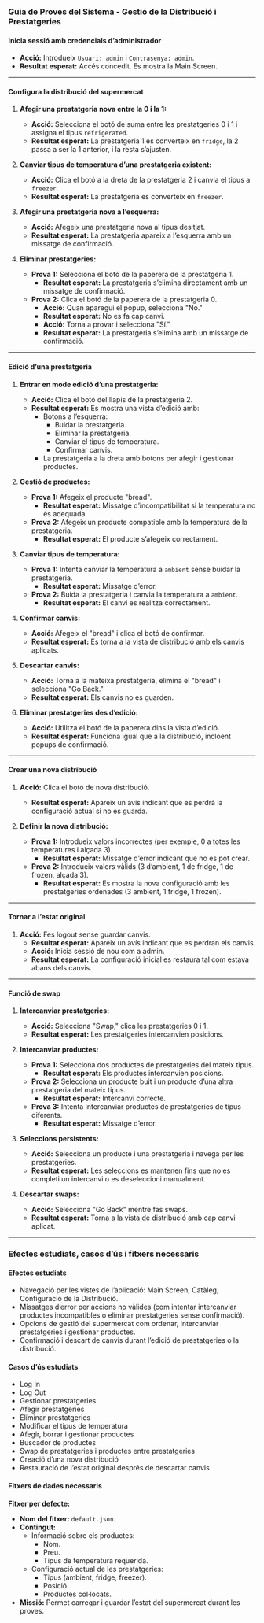 ### Guia de Proves del Sistema - Gestió de la Distribució i Prestatgeries

#### Inicia sessió amb credencials d’administrador

- **Acció:** Introdueix `Usuari: admin` i `Contrasenya: admin`.
- **Resultat esperat:** Accés concedit. Es mostra la Main Screen.

---

#### Configura la distribució del supermercat

1. **Afegir una prestatgeria nova entre la 0 i la 1:**
    - **Acció:** Selecciona el botó de suma entre les prestatgeries 0 i 1 i assigna el tipus `refrigerated`.
    - **Resultat esperat:** La prestatgeria 1 es converteix en `fridge`, la 2 passa a ser la 1 anterior, i la resta s’ajusten.

2. **Canviar tipus de temperatura d’una prestatgeria existent:**
    - **Acció:** Clica el botó a la dreta de la prestatgeria 2 i canvia el tipus a `freezer`.
    - **Resultat esperat:** La prestatgeria es converteix en `freezer`.

3. **Afegir una prestatgeria nova a l’esquerra:**
    - **Acció:** Afegeix una prestatgeria nova al tipus desitjat.
    - **Resultat esperat:** La prestatgeria apareix a l’esquerra amb un missatge de confirmació.

4. **Eliminar prestatgeries:**
    - **Prova 1:** Selecciona el botó de la paperera de la prestatgeria 1.
        - **Resultat esperat:** La prestatgeria s’elimina directament amb un missatge de confirmació.
    - **Prova 2:** Clica el botó de la paperera de la prestatgeria 0.
        - **Acció:** Quan aparegui el popup, selecciona "No."
        - **Resultat esperat:** No es fa cap canvi.
        - **Acció:** Torna a provar i selecciona "Sí."
        - **Resultat esperat:** La prestatgeria s’elimina amb un missatge de confirmació.

---

#### Edició d’una prestatgeria

1. **Entrar en mode edició d’una prestatgeria:**
    - **Acció:** Clica el botó del llapis de la prestatgeria 2.
    - **Resultat esperat:** Es mostra una vista d’edició amb:
        - Botons a l’esquerra:
            - Buidar la prestatgeria.
            - Eliminar la prestatgeria.
            - Canviar el tipus de temperatura.
            - Confirmar canvis.
        - La prestatgeria a la dreta amb botons per afegir i gestionar productes.

2. **Gestió de productes:**
    - **Prova 1:** Afegeix el producte "bread".
        - **Resultat esperat:** Missatge d’incompatibilitat si la temperatura no és adequada.
    - **Prova 2:** Afegeix un producte compatible amb la temperatura de la prestatgeria.
        - **Resultat esperat:** El producte s’afegeix correctament.

3. **Canviar tipus de temperatura:**
    - **Prova 1:** Intenta canviar la temperatura a `ambient` sense buidar la prestatgeria.
        - **Resultat esperat:** Missatge d’error.
    - **Prova 2:** Buida la prestatgeria i canvia la temperatura a `ambient`.
        - **Resultat esperat:** El canvi es realitza correctament.

4. **Confirmar canvis:**
    - **Acció:** Afegeix el "bread" i clica el botó de confirmar.
    - **Resultat esperat:** Es torna a la vista de distribució amb els canvis aplicats.

5. **Descartar canvis:**
    - **Acció:** Torna a la mateixa prestatgeria, elimina el "bread" i selecciona "Go Back."
    - **Resultat esperat:** Els canvis no es guarden.

6. **Eliminar prestatgeries des d’edició:**
    - **Acció:** Utilitza el botó de la paperera dins la vista d’edició.
    - **Resultat esperat:** Funciona igual que a la distribució, incloent popups de confirmació.

---

#### Crear una nova distribució

1. **Acció:** Clica el botó de nova distribució.
    - **Resultat esperat:** Apareix un avís indicant que es perdrà la configuració actual si no es guarda.

2. **Definir la nova distribució:**
    - **Prova 1:** Introdueix valors incorrectes (per exemple, 0 a totes les temperatures i alçada 3).
        - **Resultat esperat:** Missatge d’error indicant que no es pot crear.
    - **Prova 2:** Introdueix valors vàlids (3 d’ambient, 1 de fridge, 1 de frozen, alçada 3).
        - **Resultat esperat:** Es mostra la nova configuració amb les prestatgeries ordenades (3 ambient, 1 fridge, 1 frozen).

---

#### Tornar a l’estat original

1. **Acció:** Fes logout sense guardar canvis.
    - **Resultat esperat:** Apareix un avís indicant que es perdran els canvis.
    - **Acció:** Inicia sessió de nou com a admin.
    - **Resultat esperat:** La configuració inicial es restaura tal com estava abans dels canvis.

---

#### Funció de swap

1. **Intercanviar prestatgeries:**
    - **Acció:** Selecciona "Swap," clica les prestatgeries 0 i 1.
    - **Resultat esperat:** Les prestatgeries intercanvien posicions.

2. **Intercanviar productes:**
    - **Prova 1:** Selecciona dos productes de prestatgeries del mateix tipus.
        - **Resultat esperat:** Els productes intercanvien posicions.
    - **Prova 2:** Selecciona un producte buit i un producte d’una altra prestatgeria del mateix tipus.
        - **Resultat esperat:** Intercanvi correcte.
    - **Prova 3:** Intenta intercanviar productes de prestatgeries de tipus diferents.
        - **Resultat esperat:** Missatge d’error.

3. **Seleccions persistents:**
    - **Acció:** Selecciona un producte i una prestatgeria i navega per les prestatgeries.
    - **Resultat esperat:** Les seleccions es mantenen fins que no es completi un intercanvi o es deseleccioni manualment.

4. **Descartar swaps:**
    - **Acció:** Selecciona "Go Back" mentre fas swaps.
    - **Resultat esperat:** Torna a la vista de distribució amb cap canvi aplicat.

---

### Efectes estudiats, casos d’ús i fitxers necessaris

#### Efectes estudiats
- Navegació per les vistes de l’aplicació: Main Screen, Catàleg, Configuració de la Distribució.
- Missatges d’error per accions no vàlides (com intentar intercanviar productes incompatibles o eliminar prestatgeries sense confirmació).
- Opcions de gestió del supermercat com ordenar, intercanviar prestatgeries i gestionar productes.
- Confirmació i descart de canvis durant l’edició de prestatgeries o la distribució.

#### Casos d’ús estudiats

- Log In
- Log Out
- Gestionar prestatgeries
- Afegir prestatgeries
- Eliminar prestatgeries
- Modificar el tipus de temperatura
- Afegir, borrar i gestionar productes
- Buscador de productes
- Swap de prestatgeries i productes entre prestatgeries
- Creació d’una nova distribució
- Restauració de l’estat original després de descartar canvis

#### Fitxers de dades necessaris

**Fitxer per defecte:**
- **Nom del fitxer:** `default.json`.
- **Contingut:**
    - Informació sobre els productes:
        - Nom.
        - Preu.
        - Tipus de temperatura requerida.
    - Configuració actual de les prestatgeries:
        - Tipus (ambient, fridge, freezer).
        - Posició.
        - Productes col·locats.
- **Missió:** Permet carregar i guardar l’estat del supermercat durant les proves.

